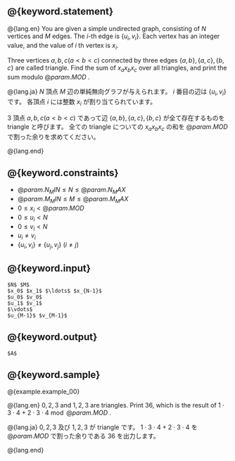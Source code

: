 ## @{keyword.statement}

@{lang.en}
You are given a simple undirected graph, consisting of $N$ vertices and $M$ edges.
The $i$-th edge is $\lbrace u_i, v_i \rbrace$.
Each vertex has an integer value, and the value of $i$ th vertex is $x_i$.

Three vertices $a, b, c (a \lt b \lt c)$ connected by three edges $\lbrace a, b \rbrace, \lbrace a, c \rbrace, \lbrace b, c \rbrace$ are called triangle.
Find the sum of $x_a x_b x_c$ over all triangles, and print the sum modulo $@{param.MOD}$ .

@{lang.ja}
$N$ 頂点 $M$ 辺の単純無向グラフが与えられます。
$i$ 番目の辺は $\lbrace u_i, v_i \rbrace$ です。
各頂点 $i$ には整数 $x_i$ が割り当てられています。

3 頂点 $a, b, c (a \lt b \lt c)$ であって辺 $\lbrace a, b \rbrace, \lbrace a, c \rbrace, \lbrace b, c \rbrace$ が全て存在するものを triangle と呼びます。
全ての triangle についての $x_a x_b x_c$ の和を $@{param.MOD}$ で割った余りを求めてください。

@{lang.end}

## @{keyword.constraints}

- $@{param.N_MIN} \le N \le @{param.N_MAX}$
- $@{param.M_MIN} \le M \le @{param.M_MAX}$
- $0 \le x_i \lt @{param.MOD}$
- $0 \le u_i \lt N$
- $0 \le v_i \lt N$
- $u_i \neq v_i$
- $\lbrace u_i, v_i \rbrace \neq \lbrace u_j, v_j \rbrace \  (i \neq j)$

## @{keyword.input}

```
$N$ $M$
$x_0$ $x_1$ $\ldots$ $x_{N-1}$
$u_0$ $v_0$
$u_1$ $v_1$
$\vdots$
$u_{M-1}$ $v_{M-1}$
```

## @{keyword.output}

```
$A$
```

## @{keyword.sample}

@{example.example_00}

@{lang.en}
$0, 2, 3$ and $1, 2, 3$ are triangles.
Print $36$, which is the result of $1 \cdot 3 \cdot 4 + 2 \cdot 3 \cdot 4 \bmod @{param.MOD}$ .

@{lang.ja}
$0, 2, 3$ 及び $1, 2, 3$ が triangle です。
$1 \cdot 3 \cdot 4 + 2 \cdot 3 \cdot 4$ を $@{param.MOD}$ で割った余りである $36$ を出力します。

@{lang.end}
